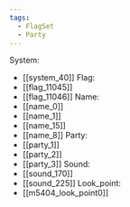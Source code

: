 ```yaml
---
tags:
  - FlagSet
  - Party
---
```

System:
- [[system_40]]
Flag:
- [[flag_11045]]
- [[flag_11046]]
Name:
- [[name_0]]
- [[name_1]]
- [[name_15]]
- [[name_8]]
Party:
- [[party_1]]
- [[party_2]]
- [[party_3]]
Sound:
- [[sound_170]]
- [[sound_225]]
Look_point:
- [[m5404_look_point0]]
